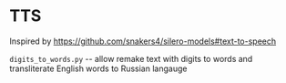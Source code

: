 # TTS

Inspired by https://github.com/snakers4/silero-models#text-to-speech

`digits_to_words.py` -- allow remake text with digits to words and transliterate English words to Russian langauge